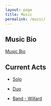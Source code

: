 ```yaml
---
layout: page
title: Music
permalink: /music/
---
```


## Music Bio

[Music Bio](/music/bio)

## Current Acts

* [Solo](/music/solo)

* [Duo](/music/duo)

* [Band - Willard](/music/willard)
